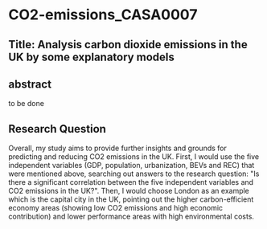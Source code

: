 # CO2-emissions_CASA0007

## Title: Analysis carbon dioxide emissions in the UK by some explanatory models

## abstract 
to be done

## Research Question
Overall, my study aims to provide further insights and grounds for predicting and reducing CO2 emissions in the UK. 
First, I would use the five independent variables (GDP, population, urbanization, BEVs and REC) that were mentioned above, searching out answers to the research question: "Is there a significant correlation between the five independent variables and CO2 emissions in the UK?". 
Then, I would choose London as an example which is the capital city in the UK, pointing out the higher carbon-efficient economy areas (showing low CO2 emissions and high economic contribution) and lower performance areas with high environmental costs. 

